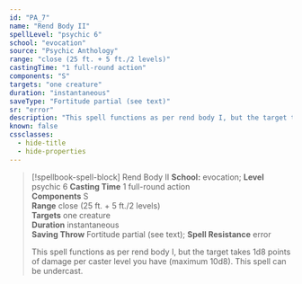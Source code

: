 ```yaml
---
id: "PA_7"
name: "Rend Body II"
spellLevel: "psychic 6"
school: "evocation"
source: "Psychic Anthology"
range: "close (25 ft. + 5 ft./2 levels)"
castingTime: "1 full-round action"
components: "S"
targets: "one creature"
duration: "instantaneous"
saveType: "Fortitude partial (see text)"
sr: "error"
description: "This spell functions as per rend body I, but the target takes 1d8 points of damage per caster level you have (maximum 10d8). This spell can be undercast."
known: false
cssclasses:
  - hide-title
  - hide-properties
---
```


> [!spellbook-spell-block] Rend Body II
> **School:** evocation; **Level** psychic 6
> **Casting Time** 1 full-round action  
> **Components** S  
> **Range** close (25 ft. + 5 ft./2 levels)  
> **Targets** one creature  
> **Duration** instantaneous  
> **Saving Throw** Fortitude partial (see text); **Spell Resistance** error
> 
> This spell functions as per rend body I, but the target takes 1d8 points of damage per caster level you have (maximum 10d8). This spell can be undercast.